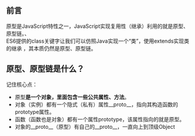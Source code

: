 ## 前言
原型是JavaScript特性之一，JavaScript实现复用性（继承）利用的就是原型、原型链。、<br />
ES6提供的class关键字让我们可以仿照Java实现一个“类”，使用extends实现类的继承
，其本质仍然是原型、原型链。
## 原型、原型链是什么？
记住核心点：
* 原型**是一个对象，里面包含一些公共属性、方法**。
* 对象（实例）都有一个隐式（私有）属性__proto__，指向其构造函数的prototype属性。
* 函数（函数也是对象）都有一个属性prototype，该属性指向的就是原型。
* 对象的__proto__（原型）有自己的__proto__，一直向上到顶级Object